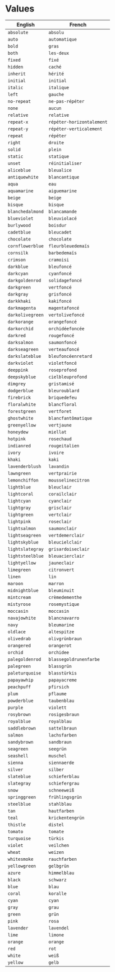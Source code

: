 # Values
| English | French |
| ------ | ------ |
| ` absolute ` | `absolu` |
| ` auto ` | `automatique` |
| ` bold ` | `gras` |
| ` both ` | `les-deux` |
| ` fixed ` | `fixé` |
| ` hidden ` | `caché` |
| ` inherit ` | `hérité` |
| ` initial ` | `initial` |
| ` italic ` | `italique` |
| ` left ` | `gauche` |
| ` no-repeat ` | `ne-pas-répéter` |
| ` none ` | `aucun` |
| ` relative ` | `relative` |
| ` repeat-x ` | `répéter-horizontalement` |
| ` repeat-y ` | `répéter-verticalement` |
| ` repeat ` | `répéter` |
| ` right ` | `droite` |
| ` solid ` | `plein` |
| ` static ` | `statique` |
| ` unset ` | `réinitialiser` |
| ` aliceblue ` | `bleualice` |
| ` antiquewhite ` | `blancantique` |
| ` aqua ` | `eau` |
| ` aquamarine ` | `aiguemarine` |
| ` beige ` | `beige` |
| ` bisque ` | `bisque` |
| ` blanchedalmond ` | `blancamande` |
| ` blueviolet ` | `bleuviolacé` |
| ` burlywood ` | `boisdur` |
| ` cadetblue ` | `bleucadet` |
| ` chocolate ` | `chocolate` |
| ` cornflowerblue ` | `fleurbleuedemaïs` |
| ` cornsilk ` | `barbedemaïs` |
| ` crimson ` | `cramoisi` |
| ` darkblue ` | `bleufoncé` |
| ` darkcyan ` | `cyanfoncé` |
| ` darkgoldenrod ` | `solidagefoncé` |
| ` darkgreen ` | `vertfoncé` |
| ` darkgray ` | `grisfoncé` |
| ` darkkhaki ` | `kakifoncé` |
| ` darkmagenta ` | `magentafoncé` |
| ` darkolivegreen ` | `vertolivefoncé` |
| ` darkorange ` | `orangefoncé` |
| ` darkorchid ` | `orchidéefoncée` |
| ` darkred ` | `rougefoncé` |
| ` darksalmon ` | `saumonfoncé` |
| ` darkseagreen ` | `verteaufoncé` |
| ` darkslateblue ` | `bleufoncéenretard` |
| ` darkviolet ` | `violetfoncé` |
| ` deeppink ` | `roseprofond` |
| ` deepskyblue ` | `cielbleuprofond` |
| ` dimgrey ` | `gristamisé` |
| ` dodgerblue ` | `bleuroublard` |
| ` firebrick ` | `briquedefeu` |
| ` floralwhite ` | `blancfloral` |
| ` forestgreen ` | `vertforet` |
| ` ghostwhite ` | `blancfantômatique` |
| ` greenyellow ` | `vertjaune` |
| ` honeydew ` | `miellat` |
| ` hotpink ` | `rosechaud` |
| ` indianred ` | `rougeitalien` |
| ` ivory ` | `ivoire` |
| ` khaki ` | `kaki` |
| ` lavenderblush ` | `lavandin` |
| ` lawngreen ` | `vertprairie` |
| ` lemonchiffon ` | `mousselinecitron` |
| ` lightblue ` | `bleuclair` |
| ` lightcoral ` | `corailclair` |
| ` lightcyan ` | `cyanclair` |
| ` lightgray ` | `grisclair` |
| ` lightgreen ` | `vertclair` |
| ` lightpink ` | `roseclair` |
| ` lightsalmon ` | `saumonclair` |
| ` lightseagreen ` | `vertdemerclair` |
| ` lightskyblue ` | `bleucielclair` |
| ` lightslategray ` | `grisardoiseclair` |
| ` lightsteelblue ` | `bleuacierclair` |
| ` lightyellow ` | `jauneclair` |
| ` limegreen ` | `citronvert` |
| ` linen ` | `lin` |
| ` maroon ` | `marron` |
| ` midnightblue ` | `bleuminuit` |
| ` mintcream ` | `crèmedementhe` |
| ` mistyrose ` | `rosemystique` |
| ` moccasin ` | `moccasin` |
| ` navajowhite ` | `blancnavarro` |
| ` navy ` | `bleumarine` |
| ` oldlace ` | `altespitze` |
| ` olivedrab ` | `olivgrünbraun` |
| ` orangered ` | `orangerot` |
| ` orchid ` | `orchidee` |
| ` palegoldenrod ` | `blassegoldrunenfarbe` |
| ` palegreen ` | `blassgrün` |
| ` paleturquoise ` | `blasstürkis` |
| ` papayawhip ` | `papayacreme` |
| ` peachpuff ` | `pfirsich` |
| ` plum ` | `pflaume` |
| ` powderblue ` | `taubenblau` |
| ` purple ` | `violett` |
| ` rosybrown ` | `rosigesbraun` |
| ` royalblue ` | `royalblau` |
| ` saddlebrown ` | `sattelbraun` |
| ` salmon ` | `lachsfarben` |
| ` sandybrown ` | `sandbraun` |
| ` seagreen ` | `seegrün` |
| ` seashell ` | `muschel` |
| ` sienna ` | `siennaerde` |
| ` silver ` | `silber` |
| ` slateblue ` | `schieferblau` |
| ` slategray ` | `schiefergrau` |
| ` snow ` | `schneeweiß` |
| ` springgreen ` | `frühlingsgrün` |
| ` steelblue ` | `stahlblau` |
| ` tan ` | `hautfarben` |
| ` teal ` | `krickentengrün` |
| ` thistle ` | `distel` |
| ` tomato ` | `tomate` |
| ` turquoise ` | `türkis` |
| ` violet ` | `veilchen` |
| ` wheat ` | `weizen` |
| ` whitesmoke ` | `rauchfarben` |
| ` yellowgreen ` | `gelbgrün` |
| ` azure ` | `himmelblau` |
| ` black ` | `schwarz` |
| ` blue ` | `blau` |
| ` coral ` | `koralle` |
| ` cyan ` | `cyan` |
| ` gray ` | `grau` |
| ` green ` | `grün` |
| ` pink ` | `rosa` |
| ` lavender ` | `lavendel` |
| ` lime ` | `limone` |
| ` orange ` | `orange` |
| ` red ` | `rot` |
| ` white ` | `weiß` |
| ` yellow ` | `gelb` |
